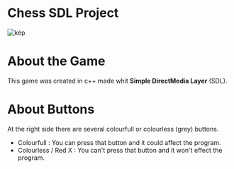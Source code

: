 # Chess SDL Project
![kép](https://user-images.githubusercontent.com/60004480/178121657-2c6624b3-4e16-417d-81fa-dc5e7c0fe026.png)
# About the Game
This game was created in c++ made whit **Simple DirectMedia Layer** (SDL).

# About Buttons
At the right side there are several colourfull or colourless (grey) buttons.<br>
- Colourfull : You can press that button and it could affect the program.           
- Colourless / Red X : You can't press that button and it won't effect the program.
<br>
